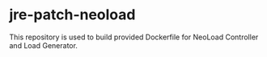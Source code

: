 # jre-patch-neoload

This repository is used to build provided Dockerfile for NeoLoad Controller and Load Generator.
